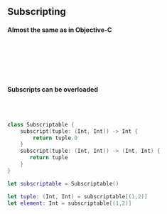 &nbsp;  

&nbsp;  

&nbsp;  

## Subscripting

#### Almost the same as in Objective-C

&nbsp;  

&nbsp;  

&nbsp;  

#### Subscripts can be overloaded  

&nbsp;  

```swift

class Subscriptable {
    subscript(tuple: (Int, Int)) -> Int {
        return tuple.0
    }
    subscript(tuple: (Int, Int)) -> (Int, Int) {
       return tuple
    }
}

let subscriptable = Subscriptable()

let tuple: (Int, Int) = subscriptable[(1,2)]
let element: Int = subscriptable[(1,2)]
```
&nbsp;  

&nbsp;  

&nbsp;  
